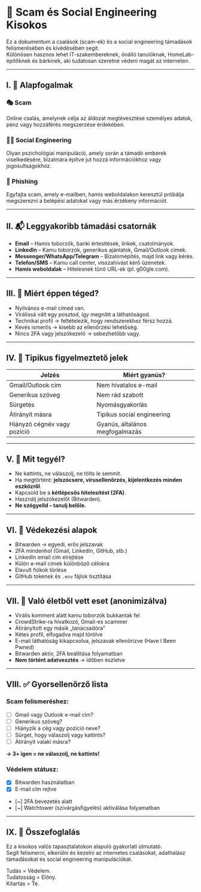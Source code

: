 
# 🔐 Scam és Social Engineering Kisokos

Ez a dokumentum a csalások (scam-ek) és a social engineering támadások felismerésében és kivédésében segít.  
Különösen hasznos lehet IT-szakembereknek, önálló tanulóknak, HomeLab-építőknek és bárkinek, aki tudatosan szeretné védeni magát az interneten.

---

## I. 🧠 Alapfogalmak

### 🎭 Scam
Online csalás, amelynek célja az áldozat megtévesztése személyes adatok, pénz vagy hozzáférés megszerzése érdekében.

### 🕵️‍♂️ Social Engineering
Olyan pszichológiai manipuláció, amely során a támadó emberek viselkedésére, bizalmára építve jut hozzá információkhoz vagy jogosultságokhoz.

### 📩 Phishing
Egyfajta scam, amely e-mailben, hamis weboldalakon keresztül próbálja megszerezni a belépési adatokat vagy más érzékeny információt.

---

## II. 📬 Leggyakoribb támadási csatornák

- **Email** – Hamis toborzók, banki értesítések, linkek, csatolmányok.
- **LinkedIn** – Kamu toborzók, generikus ajánlatok, Gmail/Outlook címek.
- **Messenger/WhatsApp/Telegram** – Bizalomépítés, majd link vagy kérés.
- **Telefon/SMS** – Kamu call center, visszahívást kérő üzenetek.
- **Hamis weboldalak** – Hitelesnek tűnő URL-ek (pl. g00gle.com).

---

## III. 🎯 Miért éppen téged?

- Nyilvános e-mail címed van.
- Virálissá vált egy posztod, így megnőtt a láthatóságod.
- Technikai profil → feltételezik, hogy rendszerekhez férsz hozzá.
- Kevés ismerős → kisebb az ellenőrzési lehetőség.
- Nincs 2FA vagy jelszókezelő → sebezhetőbb vagy.

---

## IV. 🚨 Tipikus figyelmeztető jelek

| Jelzés | Miért gyanús? |
|-------|---------------|
| Gmail/Outlook cím | Nem hivatalos e-mail |
| Generikus szöveg | Nem rád szabott |
| Sürgetés | Nyomásgyakorlás |
| Átirányít másra | Tipikus social engineering |
| Hiányzó cégnév vagy pozíció | Gyanús, általános megfogalmazás |

---

## V. 🧯 Mit tegyél?

- Ne kattints, ne válaszolj, ne tölts le semmit.
- Ha megtörtént: **jelszócsere, vírusellenőrzés, kijelentkezés minden eszközről**.
- Kapcsold be a **kétlépcsős hitelesítést (2FA)**.
- Használj jelszókezelőt (Bitwarden).
- **Ne szégyelld – tanulj belőle.**

---

## VI. 🧰 Védekezési alapok

- Bitwarden → egyedi, erős jelszavak
- 2FA mindenhol (Gmail, LinkedIn, GitHub, stb.)
- LinkedIn email cím elrejtése
- Külön e-mail címek különböző célokra
- Elavult fiókok törlése
- GitHub tokenek és `.env` fájlok tisztítása

---

## VII. 🧪 Való életből vett eset (anonimizálva)

- Virális komment alatt kamu toborzók bukkantak fel
- CrowdStrike-ra hivatkozó, Gmail-es scammer
- Átirányított egy másik „tanácsadóra”
- Kétes profil, elfogadva majd törölve
- E-mail láthatóság kikapcsolva, jelszavak ellenőrizve (Have I Been Pwned)
- Bitwarden aktív, 2FA beállítása folyamatban
- **Nem történt adatvesztés** → időben észlelve

---

## VIII. ✅ Gyorsellenőrző lista

### Scam felismeréshez:
- [ ] Gmail vagy Outlook e-mail cím?
- [ ] Generikus szöveg?
- [ ] Hiányzik a cég vagy pozíció neve?
- [ ] Sürget, hogy válaszolj vagy kattints?
- [ ] Átirányít valaki másra?

**→ 3+ igen = ne válaszolj, ne kattints!**

### Védelem státusz:
- [x] Bitwarden használatban
- [x] E-mail cím rejtve
- [~] 2FA bevezetés alatt
- [~] Watchtower (szivárgásfigyelés) aktiválása folyamatban

---

## IX. 🧾 Összefoglalás

Ez a kisokos valós tapasztalatokon alapuló gyakorlati útmutató.  
Segít felismerni, elkerülni és kezelni az internetes csalásokat, adathalász támadásokat és social engineering manipulációkat.

Tudás = Védelem.  
Tudatosság = Előny.  
Kitartás = Te.

